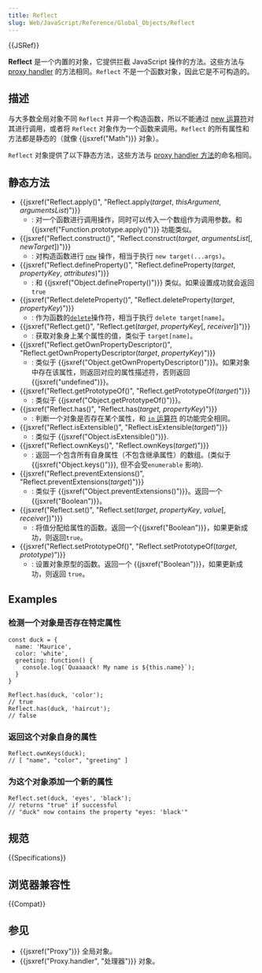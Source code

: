 ```yaml
---
title: Reflect
slug: Web/JavaScript/Reference/Global_Objects/Reflect
---
```


{{JSRef}}

**Reflect** 是一个内置的对象，它提供拦截 JavaScript 操作的方法。这些方法与 [proxy handler](/zh-CN/docs/Web/JavaScript/Reference/Global_Objects/Proxy/handler) 的方法相同。`Reflect` 不是一个函数对象，因此它是不可构造的。

## 描述

与大多数全局对象不同 `Reflect` 并非一个构造函数，所以不能通过 [new 运算符](/zh-CN/docs/Web/JavaScript/Reference/Operators/new)对其进行调用，或者将 `Reflect` 对象作为一个函数来调用。`Reflect` 的所有属性和方法都是静态的（就像 {{jsxref("Math")}} 对象）。

`Reflect` 对象提供了以下静态方法，这些方法与 [proxy handler 方法](/zh-CN/docs/Web/JavaScript/Reference/Global_Objects/Proxy/Proxy)的命名相同。

## 静态方法

- {{jsxref("Reflect.apply()", "Reflect.apply(<var>target</var>, <var>thisArgument</var>, <var>argumentsList</var>)")}}
  - : 对一个函数进行调用操作，同时可以传入一个数组作为调用参数。和 {{jsxref("Function.prototype.apply()")}} 功能类似。
- {{jsxref("Reflect.construct()", "Reflect.construct(<var>target</var>, <var>argumentsList</var>[, <var>newTarget</var>])")}}
  - : 对构造函数进行 [`new`](/zh-CN/docs/Web/JavaScript/Reference/Operators/new) 操作，相当于执行 `new target(...args)`。
- {{jsxref("Reflect.defineProperty()", "Reflect.defineProperty(<var>target</var>, <var>propertyKey</var>, <var>attributes</var>)")}}
  - : 和 {{jsxref("Object.defineProperty()")}} 类似。如果设置成功就会返回 `true`
- {{jsxref("Reflect.deleteProperty()", "Reflect.deleteProperty(<var>target</var>, <var>propertyKey</var>)")}}
  - : 作为函数的[`delete`](/zh-CN/docs/Web/JavaScript/Reference/Operators/delete)操作符，相当于执行 `delete target[name]`。
- {{jsxref("Reflect.get()", "Reflect.get(<var>target</var>, <var>propertyKey</var>[, <var>receiver</var>])")}}
  - : 获取对象身上某个属性的值，类似于 `target[name]`。
- {{jsxref("Reflect.getOwnPropertyDescriptor()", "Reflect.getOwnPropertyDescriptor(<var>target</var>, <var>propertyKey</var>)")}}
  - : 类似于 {{jsxref("Object.getOwnPropertyDescriptor()")}}。如果对象中存在该属性，则返回对应的属性描述符，否则返回 {{jsxref("undefined")}}。
- {{jsxref("Reflect.getPrototypeOf()", "Reflect.getPrototypeOf(<var>target</var>)")}}
  - : 类似于 {{jsxref("Object.getPrototypeOf()")}}。
- {{jsxref("Reflect.has()", "Reflect.has(<var>target, propertyKey</var>)")}}
  - : 判断一个对象是否存在某个属性，和 [`in` 运算符](/zh-CN/docs/Web/JavaScript/Reference/Operators/in) 的功能完全相同。
- {{jsxref("Reflect.isExtensible()", "Reflect.isExtensible(<var>target</var>)")}}
  - : 类似于 {{jsxref("Object.isExtensible()")}}.
- {{jsxref("Reflect.ownKeys()", "Reflect.ownKeys(<var>target</var>)")}}
  - : 返回一个包含所有自身属性（不包含继承属性）的数组。(类似于 {{jsxref("Object.keys()")}}, 但不会受`enumerable` 影响).
- {{jsxref("Reflect.preventExtensions()", "Reflect.preventExtensions(<var>target</var>)")}}
  - : 类似于 {{jsxref("Object.preventExtensions()")}}。返回一个{{jsxref("Boolean")}}。
- {{jsxref("Reflect.set()", "Reflect.set(<var>target</var>, <var>propertyKey</var>, <var>value</var>[, <var>receiver</var>])")}}
  - : 将值分配给属性的函数。返回一个{{jsxref("Boolean")}}，如果更新成功，则返回`true`。
- {{jsxref("Reflect.setPrototypeOf()", "Reflect.setPrototypeOf(<var>target</var>, <var>prototype</var>)")}}
  - : 设置对象原型的函数。返回一个 {{jsxref("Boolean")}}，如果更新成功，则返回 `true`。

## Examples

### 检测一个对象是否存在特定属性

```plain
const duck = {
  name: 'Maurice',
  color: 'white',
  greeting: function() {
    console.log(`Quaaaack! My name is ${this.name}`);
  }
}

Reflect.has(duck, 'color');
// true
Reflect.has(duck, 'haircut');
// false
```

### 返回这个对象自身的属性

```plain
Reflect.ownKeys(duck);
// [ "name", "color", "greeting" ]
```

### 为这个对象添加一个新的属性

```plain
Reflect.set(duck, 'eyes', 'black');
// returns "true" if successful
// "duck" now contains the property "eyes: 'black'"
```

## 规范

{{Specifications}}

## 浏览器兼容性

{{Compat}}

## 参见

- {{jsxref("Proxy")}} 全局对象。
- {{jsxref("Proxy.handler", "处理器")}} 对象。

